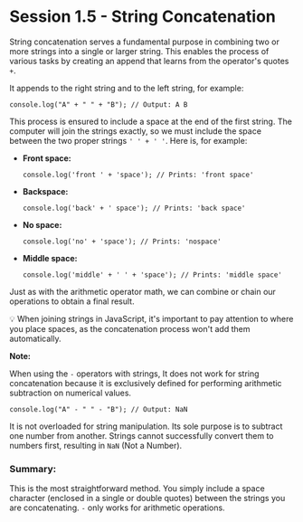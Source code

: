 # Session 1.5 - String Concatenation

String concatenation serves a fundamental purpose in combining two or more strings into a single or larger string. This enables the process of various tasks by creating an append that learns from the operator's quotes `+`.

It appends to the right string and to the left string, for example:

    console.log("A" + " " + "B"); // Output: A B

This process is ensured to include a space at the end of the first string. The computer will join the strings exactly, so we must include the space between the two proper strings `' ' + ' '`. Here is, for example:

- **Front space:**

      console.log('front ' + 'space'); // Prints: 'front space'
- **Backspace:**

      console.log('back' + ' space'); // Prints: 'back space'
- **No space:**

      console.log('no' + 'space'); // Prints: 'nospace'
- **Middle space:**

      console.log('middle' + ' ' + 'space'); // Prints: 'middle space'

Just as with the arithmetic operator math, we can combine or chain our operations to obtain a final result.

:bulb: When joining strings in JavaScript, it's important to pay attention to where you place spaces, as the concatenation process won't add them automatically.

**Note:**

When using the `-` operators with strings, It does not work for string concatenation because it is exclusively defined for performing arithmetic subtraction on numerical values.

    console.log("A" - " " - "B"); // Output: NaN

It is not overloaded for string manipulation. Its sole purpose is to subtract one number from another. Strings cannot successfully convert them to numbers first, resulting in `NaN` (Not a Number).

### Summary:

This is the most straightforward method. You simply include a space character (enclosed in a single or double quotes) between the strings you are concatenating. `-` only works for arithmetic operations.
